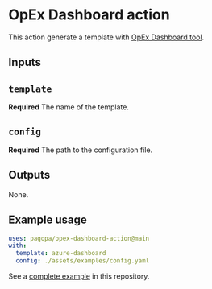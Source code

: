 # OpEx Dashboard action

This action generate a template with [OpEx Dashboard tool](https://github.com/pagopa/opex-dashboard).

## Inputs

## `template`

**Required** The name of the template.

## `config`

**Required** The path to the configuration file.

## Outputs

None.

## Example usage

```yaml
uses: pagopa/opex-dashboard-action@main
with:
  template: azure-dashboard
  config: ./assets/examples/config.yaml
```

See a [complete example](.github/workflows/reflect.yml) in this repository.
